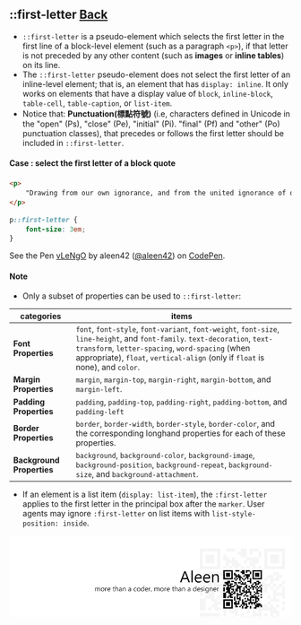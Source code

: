 ## ::first-letter [**Back**](./../pseudoClass.md)

- `::first-letter` is a pseudo-element which selects the first letter in the first line of a block-level element (such as a paragraph `<p>`), if that letter is not preceded by any other content (such as **images** or **inline tables**) on its line.
- The `::first-letter` pseudo-element does not select the first letter of an inline-level element; that is, an element that has `display: inline`. It only works on elements that have a display value of `block`, `inline-block`, `table-cell`, `table-caption`, or `list-item`.
- Notice that: **Punctuation(標點符號)** (i.e, characters defined in Unicode in the "open" (Ps), "close" (Pe), "initial" (Pi). "final" (Pf) and "other" (Po) punctuation classes), that precedes or follows the first letter should be included in `::first-letter`.

#### Case : select the first letter of a block quote

```html
<p>
    "Drawing from our own ignorance, and from the united ignorance of others (most freely and generously bestowed), we mapped out the details of the campaign with glibness and ease. At Vardö we were to purchase furs to wear and horses to ride."
</p>
```

```css
p::first-letter {
    font-size: 3em;
}
```

<p data-height="266" data-theme-id="21735" data-slug-hash="vLeNgO" data-default-tab="result" data-user="aleen42" class='codepen'>See the Pen <a href='http://codepen.io/aleen42/pen/vLeNgO/'>vLeNgO</a> by aleen42 (<a href='http://codepen.io/aleen42'>@aleen42</a>) on <a href='http://codepen.io'>CodePen</a>.</p>
<script async src="//assets.codepen.io/assets/embed/ei.js"></script>

#### Note

- Only a subset of properties can be used to `::first-letter`:

categories|items
----------|-----
**Font Properties**|`font`, `font-style`, `font-variant`, `font-weight`, `font-size`, `line-height`, and `font-family`. `text-decoration`, `text-transform`, `letter-spacing`, `word-spacing` (when appropriate), `float`, `vertical-align` (only if `float` is none), and `color`.
**Margin Properties**|`margin`, `margin-top`, `margin-right`, `margin-bottom`, and `margin-left`.
**Padding Properties**|`padding`, `padding-top`, `padding-right`, `padding-bottom`, and `padding-left`
**Border Properties**|`border`, `border-width`, `border-style`, `border-color`, and the corresponding longhand properties for each of these properties.
**Background Properties**|`background`, `background-color`, `background-image`, `background-position`, `background-repeat`, `background-size`, and `background-attachment`.

- If an element is a list item (`display: list-item`), the `:first-letter` applies to the first letter in the principal box after the `marker`. User agents may ignore `:first-letter` on list items with `list-style-position: inside`.



<a href="http://aleen42.github.io/" target="_blank" ><img src="./../../../pic/tail.gif"></a>